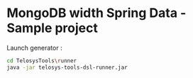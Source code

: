 # MongoDB width Spring Data - Sample project

Launch generator :
```bash
cd TelosysTools\runner
java -jar telosys-tools-dsl-runner.jar
```
